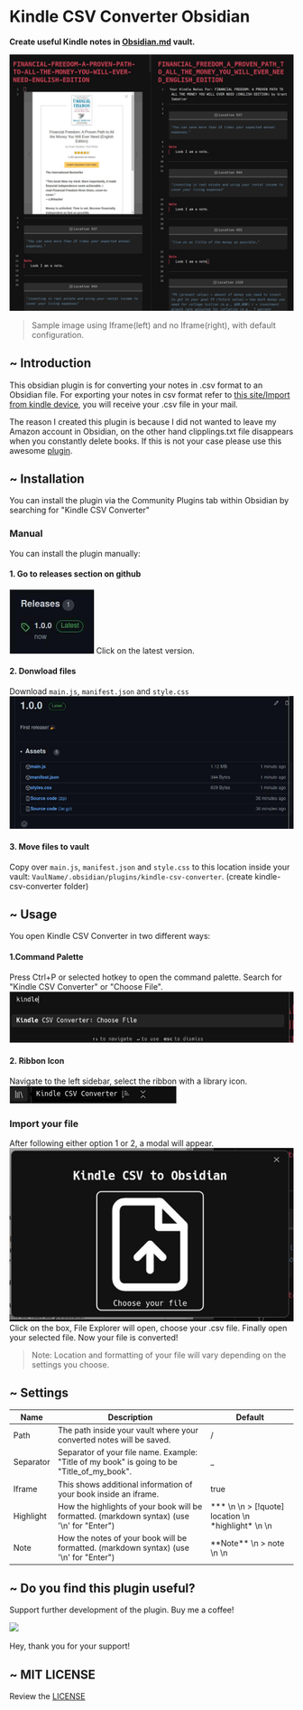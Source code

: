 # Kindle CSV Converter Obsidian
**Create useful Kindle notes in [Obsidian.md](https://obsidian.md/) vault.** 

![](https://github.com/alvaro-cas/kindle-csv-converter-obsidian/blob/main/assets/ss.jpg?raw=true)

> Sample image using Iframe(left) and no Iframe(right), with default configuration.




## ~ Introduction

This obsidian plugin is for converting your notes in .csv format to an Obsidian file. For exporting your notes in csv format refer to [this site/Import from kindle device](https://medium.com/@keisuke_w/how-to-export-kindle-notes-and-highlights-ebce5812bbfc), you will receive your .csv file in your mail.


The reason I created this plugin is because I did not wanted to leave my Amazon account in Obsidian, on the other hand clipplings.txt file disappears when you constantly delete books. If this is not your case please use this awesome [plugin](https://github.com/hadynz/obsidian-kindle-plugin).




## ~ Installation
You can install the plugin via the Community Plugins tab within Obsidian by searching for "Kindle CSV Converter"

### Manual
You can install the plugin manually:

#### 1. Go to releases section on github
![](https://github.com/alvaro-cas/kindle-csv-converter-obsidian/blob/main/assets/ss_003.jpg?raw=true)
Click on the latest version.

#### 2. Donwload files
Download `main.js`, `manifest.json` and `style.css`
![](https://github.com/alvaro-cas/kindle-csv-converter-obsidian/blob/main/assets/ss_004.jpg?raw=true)

#### 3. Move files to vault
Copy over `main.js`, `manifest.json` and `style.css` to this location inside your vault: `VaulName/.obsidian/plugins/kindle-csv-converter`. (create kindle-csv-converter folder)




## ~ Usage
You open Kindle CSV Converter in two different ways: 

#### 1.Command Palette
Press Ctrl+P or selected hotkey to open the command palette. Search for "Kindle CSV Converter" or "Choose File".
![](https://raw.githubusercontent.com/alvaro-cas/kindle-csv-converter-obsidian/main/assets/ss_001.jpg)

#### 2. Ribbon Icon
Navigate to the left sidebar, select the ribbon with a library icon.
![](https://github.com/alvaro-cas/kindle-csv-converter-obsidian/blob/main/assets/ss_000.jpg?raw=true)

### Import your file
After following either option 1 or 2, a modal will appear.
![](https://github.com/alvaro-cas/kindle-csv-converter-obsidian/blob/main/assets/ss_002.jpg?raw=true)
Click on the box, File Explorer will open, choose your .csv file. Finally open your selected file. Now your file is converted!

> Note: Location and formatting of your file will vary depending on the settings you choose.




## ~ Settings

| Name | Description | Default |
|--|--|--|
| Path | The path inside your vault where your converted notes will be saved. | / |
| Separator | Separator of your file name. Example: "Title of my book" is going to be "Title_of_my_book". | _ |
| Iframe | This shows additional information of your book inside an iframe. | true |
| Highlight | How the highlights of your book will be formatted. (markdown syntax) (use '\n' for "Enter") | *** \n \n > [!quote] location \n \*highlight\* \n \n |
| Note | How the notes of your book will be formatted. (markdown syntax) (use '\n' for "Enter") | \*\*Note\*\* \n > note \n \n |




## ~ Do you find this plugin useful?

Support further development of the plugin. Buy me a coffee!  

<a href="https://www.buymeacoffee.com/alvaro.cas"><img src="https://img.buymeacoffee.com/button-api/?text=Buy me a coffee&emoji=&slug=alvaro.cas&button_colour=FFDD00&font_colour=000000&font_family=Inter&outline_colour=000000&coffee_colour=ffffff"></a>

Hey, thank you for your support!




## ~ MIT LICENSE
Review the [LICENSE](https://github.com/alvaro-cas/kindle-csv-converter-obsidian/blob/main/LICENSE)
